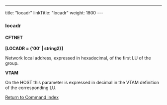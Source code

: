 ---
title: "locadr"
linkTitle: "locadr"
weight: 1800
--- <span id="locadr"></span>

### locadr

#### CFTNET

****[LOCADR = {‘00’ &#124; string2}]****

Network local address, expressed
in hexadecimal, of the first LU of the group.

****VTAM****

On the HOST this parameter is expressed in decimal in the VTAM definition
of the corresponding LU.

[Return to Command index](../../)
